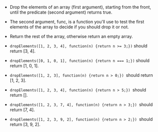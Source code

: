 * Drop the elements of an array (first argument), starting from the front, until the predicate (second argument) returns true.

* The second argument, func, is a function you'll use to test the first elements of the array to decide if you should drop it or not.

* Return the rest of the array, otherwise return an empty array.

* ```dropElements([1, 2, 3, 4], function(n) {return n >= 3;})``` should return [3, 4].
* ```dropElements([0, 1, 0, 1], function(n) {return n === 1;})``` should return [1, 0, 1].
* ```dropElements([1, 2, 3], function(n) {return n > 0;}) ```should return [1, 2, 3].
* ```dropElements([1, 2, 3, 4], function(n) {return n > 5;}) ```should return [].
* ```dropElements([1, 2, 3, 7, 4], function(n) {return n > 3;}) ```should return [7, 4].
* ```dropElements([1, 2, 3, 9, 2], function(n) {return n > 2;}) ```should return [3, 9, 2].
